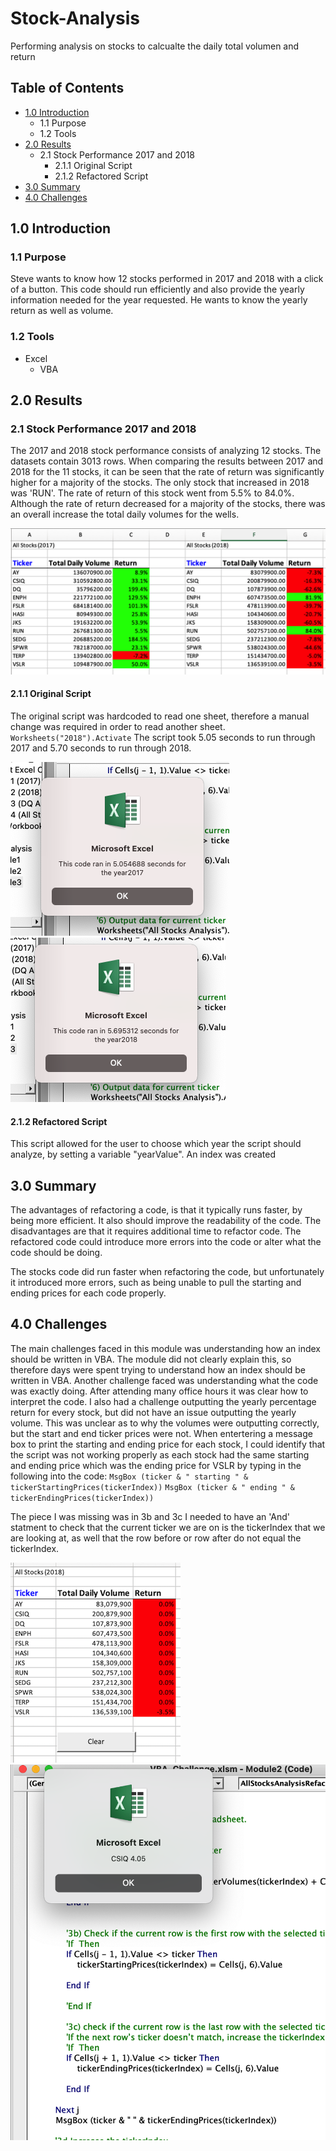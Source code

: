 # Stock-Analysis
Performing analysis on stocks to calcualte the daily total volumen and return

## Table of Contents
- [1.0 Introduction](#Introduction)
  * 1.1 Purpose
  * 1.2 Tools
- [2.0 Results](#Results)
  * 2.1 Stock Performance 2017 and 2018
    * 2.1.1 Original Script
    * 2.1.2 Refactored Script
- [3.0 Summary](#Summary)
- [4.0 Challenges](#Challenges)

<a name="Introduction"></a>
## 1.0 Introduction

### 1.1 Purpose
Steve wants to know how 12 stocks performed in 2017 and 2018 with a click of a button. This code should run efficiently and also provide the yearly information needed for the year requested.  He wants to know the yearly return as well as volume. 

### 1.2 Tools
- Excel
  - VBA
 
<a name="Results"></a>
## 2.0 Results
### 2.1 Stock Performance 2017 and 2018
The 2017 and 2018 stock performance consists of analyzing 12 stocks. The datasets contain 3013 rows. When comparing the results between 2017 and 2018 for the 11 stocks, it can be seen that the rate of return was significantly higher for a majority of the stocks. The only stock that increased in 2018 was 'RUN'. The rate of return of this stock went from 5.5% to 84.0%. Although the rate of return decreased for a majority of the stocks, there was an overall increase the total daily volumes for the wells. 

![alt text](Resources/stock_comparison.png)

#### 2.1.1 Original Script
The original script was hardcoded to read one sheet, therefore a manual change was required in order to read another sheet.  
`Worksheets("2018").Activate`
The script took 5.05 seconds to run through 2017 and 5.70 seconds to run through 2018.

![alt text](Resources/Original_2017.png)
![alt_text](Resources/Original_2018.png)

#### 2.1.2 Refactored Script
This script allowed for the user to choose which year the script should analyze, by setting a variable "yearValue". An index was created 

<a name="Summary"></a>
## 3.0 Summary
The advantages of refactoring a code, is that it typically runs faster, by being more efficient. It also should improve the readability of the code. The disadvantages are that it requires additional time to refactor code. The refactored code could introduce more errors into the code or alter what the code should be doing.  

The stocks code did run faster when refactoring the code, but unfortunately it introduced more errors, such as being unable to pull the starting and ending prices for each code properly.  

<a name="Challenges"></a>
## 4.0 Challenges

The main challenges faced in this module was understanding how an index should be written in VBA.  The module did not clearly explain this, so therefore days were spent trying to understand how an index should be written in VBA. Another challenge faced was understanding what the code was exactly doing.  After attending many office hours it was clear how to interpret the code.  I also had a challenge outputting the yearly percentage return for every stock, but did not have an issue outputting the yearly volume.  This was unclear as to why the volumes were outputting correctly, but the start and end ticker prices were not. When entertering a message box to print the starting and ending price for each stock, I could identify that the script was not working properly as each stock had the same starting and ending price which was the ending price for VSLR by typing in the following into the code:
`MsgBox (ticker & " starting " & tickerStartingPrices(tickerIndex))`
`MsgBox (ticker & " ending " & tickerEndingPrices(tickerIndex))`

The piece I was missing was in 3b and 3c I needed to have an 'And' statment to check that the current ticker we are on is the tickerIndex that we are looking at, as well that the row before or row after do not equal the tickerIndex.

![alt text](Resources/Challenge_return.png)  
![alt text](Resources/MsgBox_EndingPrice.png)

